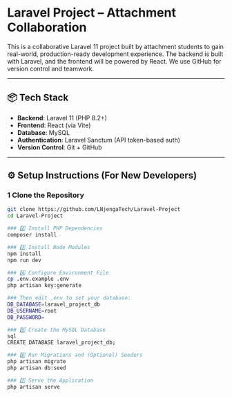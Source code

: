 # Laravel Project – Attachment Collaboration

This is a collaborative Laravel 11 project built by attachment students to gain real-world, production-ready development experience. The backend is built with Laravel, and the frontend will be powered by React. We use GitHub for version control and teamwork.

---

## 📦 Tech Stack

- **Backend**: Laravel 11 (PHP 8.2+)
- **Frontend**: React (via Vite)
- **Database**: MySQL
- **Authentication**: Laravel Sanctum (API token-based auth)
- **Version Control**: Git + GitHub

---

## ⚙️ Setup Instructions (For New Developers)

### 1 Clone the Repository
```bash
git clone https://github.com/LNjengaTech/Laravel-Project
cd Laravel-Project

### 2️⃣ Install PHP Dependencies
composer install

### 3️⃣ Install Node Modules
npm install
npm run dev

### 4️⃣ Configure Environment File
cp .env.example .env
php artisan key:generate

### Then edit .env to set your database:
DB_DATABASE=laravel_project_db
DB_USERNAME=root
DB_PASSWORD=

### 5️⃣ Create the MySQL Database
sql
CREATE DATABASE laravel_project_db;

### 6️⃣ Run Migrations and (Optional) Seeders
php artisan migrate
php artisan db:seed

### 7️⃣ Serve the Application
php artisan serve
